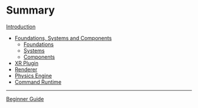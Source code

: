 # Summary

[Introduction](introduction.md)

- [Foundations, Systems and Components](foundations-and-objects.md)
	- [Foundations](foundations-and-objects/foundation.md)
	- [Systems](foundations-and-objects/system.md)
	- [Components](foundations-and-objects/component.md)
- [XR Plugin]()
- [Renderer]()
- [Physics Engine]()
- [Command Runtime]()

---

[Beginner Guide](beginner-guide-redirect.md)
